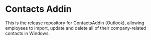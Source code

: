 # Contacts Addin
This is the release repository for ContactsAddin (Outlook), allowing employees to import, update and delete all of their company-related contacts in Windows.
